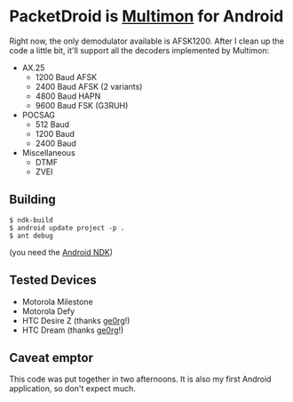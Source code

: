 PacketDroid is [Multimon](http://www.baycom.org/~tom/ham/linux/multimon.html) for Android
=========================================================================================

Right now, the only demodulator available is AFSK1200. 
After I clean up the code a little bit, it'll support all the decoders implemented by Multimon:

- AX.25
    - 1200 Baud AFSK
    - 2400 Baud AFSK (2 variants)
    - 4800 Baud HAPN
    - 9600 Baud FSK (G3RUH)
- POCSAG
    - 512 Baud
    - 1200 Baud
    - 2400 Baud
- Miscellaneous
    - DTMF
    - ZVEI


Building
--------

    $ ndk-build
    $ android update project -p .
    $ ant debug
    
(you need the [Android NDK](http://developer.android.com/sdk/ndk/index.html))

Tested Devices
--------------

- Motorola Milestone
- Motorola Defy
- HTC Desire Z (thanks [ge0rg](https://github.com/ge0rg)!)
- HTC Dream (thanks [ge0rg](https://github.com/ge0rg)!)

Caveat emptor
-------------

This code was put together in two afternoons. It is also my first Android application, so don't expect much.
